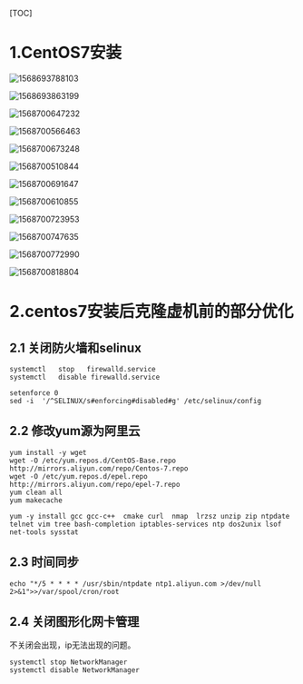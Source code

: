 [TOC]



# 1.CentOS7安装

![1568693788103](assets/1568693788103.png)

![1568693863199](assets/1568693863199.png)

![1568700647232](assets/1568700647232.png)

![1568700566463](assets/1568700566463.png)

![1568700673248](assets/1568700673248.png)

![1568700510844](assets/1568700510844.png)

![1568700691647](assets/1568700691647.png)

![1568700610855](assets/1568700610855.png)

![1568700723953](assets/1568700723953.png)

![1568700747635](assets/1568700747635.png)

![1568700772990](assets/1568700772990.png)

![1568700818804](assets/1568700818804.png)



# 2.centos7安装后克隆虚机前的部分优化

## 2.1 关闭防火墙和selinux

```shell
systemctl   stop   firewalld.service
systemctl   disable firewalld.service

setenforce 0
sed -i  '/^SELINUX/s#enforcing#disabled#g' /etc/selinux/config
```



## 2.2 修改yum源为阿里云

```shell
yum install -y wget 
wget -O /etc/yum.repos.d/CentOS-Base.repo http://mirrors.aliyun.com/repo/Centos-7.repo
wget -O /etc/yum.repos.d/epel.repo http://mirrors.aliyun.com/repo/epel-7.repo
yum clean all
yum makecache

yum -y install gcc gcc-c++  cmake curl  nmap  lrzsz unzip zip ntpdate telnet vim tree bash-completion iptables-services ntp dos2unix lsof net-tools sysstat
```



## 2.3 时间同步

```
echo "*/5 * * * * /usr/sbin/ntpdate ntp1.aliyun.com >/dev/null 2>&1">>/var/spool/cron/root
```



## 2.4 关闭图形化网卡管理

不关闭会出现，ip无法出现的问题。

```shell
systemctl stop NetworkManager
systemctl disable NetworkManager
```



